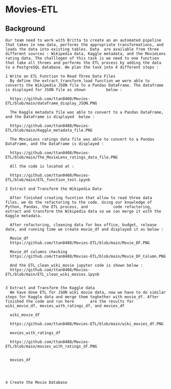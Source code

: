 # Movies-ETL

 ## Background 
    Our team need to work with Britta to create an an automated pipeline that takes in new data, performs the appropriate transformations, and loads the data into existing tables. Data  are available from three different sources : Wikipedia data, Kaggle metadata, and the MovieLens rating data. The challlegen of this task is we need to one function that take all threes and performs the ETL process by adding the data to a PostgreSQL database. We plan the task into 4 different steps : 
    
    1 Write an ETL Function to Read Three Data Files
      By define the extract_transform_load function we were able to converts the Wikipedia JSON file to a Pandas DataFrame. The dataframe is displayed for JSON file as shown         below :
      
      https://github.com/ttan0408/Movies-ETL/blob/main/dataframe_display_JSON.PNG
      
      The Kaggle metadata file was able to convert to a Pandas DataFrame, and the DataFrame is displayed  below :
      
      https://github.com/ttan0408/Movies-ETL/blob/main/Kaggle_metadata_file.PNG
      
      The MovieLens ratings data file was able to convert to a Pandas DataFrame, and the DataFrame is displayed :
      
      https://github.com/ttan0408/Movies-ETL/blob/main/The_MovieLens_ratings_data_file.PNG
      
      All the code is located at : 
      
      https://github.com/ttan0408/Movies-ETL/blob/main/ETL_function_test.ipynb
      
    2 Extract and Transform the Wikipedia Data
    
      After finished creating fucntion that allow to read three data files, we do the refactoring to the code. Using our knowledge of Python, Pandas, the ETL process, and           code refactoring, extract and transform the Wikipedia data so we can merge it with the Kaggle metadata.
      
      After refactoring, cleaning data for box office, budget, release date, and running time we create movie_df and displayed it as below :
      
      Movie_df
      https://github.com/ttan0408/Movies-ETL/blob/main/Movie_DF.PNG
      
      Movie_df columns checking 
      https://github.com/ttan0408/Movies-ETL/blob/main/Movie_DF_Column.PNG
      
      And the ETL_clean_wiki_movie jupyter code is shown below :
      https://github.com/ttan0408/Movies-ETL/blob/main/ETL_clean_wiki_movies.ipynb
      
    
    3 Extract and Transform the Kaggle data
      We have done ETL for JSON wiki movie data, now we have to do similar steps for Kaggle data and merge them toghether with movie_df. After finished the code and run here       are the results for wiki_movie_df, movies_with_ratings_df, and movies_df
      
      wiki_movie_df
      
      https://github.com/ttan0408/Movies-ETL/blob/main/wiki_movies_df.PNG
      
      movies_with_ratings_df
      
      https://github.com/ttan0408/Movies-ETL/blob/main/movies_with_ratings_df.PNG
      
      
      movies_df
      
      
      
    
    4 Create the Movie Database
